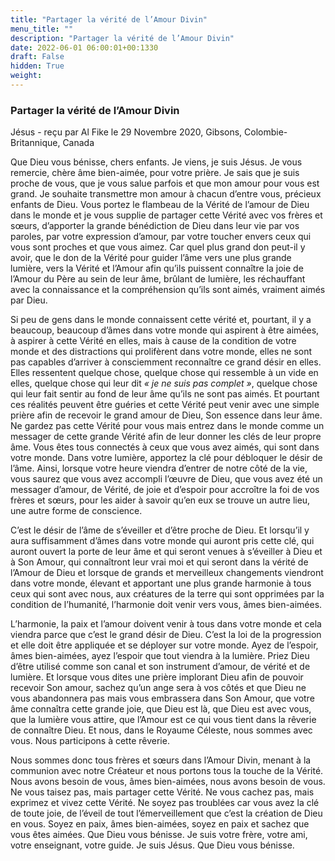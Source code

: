 ```yaml
---
title: "Partager la vérité de l’Amour Divin"
menu_title: ""
description: "Partager la vérité de l’Amour Divin"
date: 2022-06-01 06:00:01+00:1330
draft: False
hidden: True
weight:
---
```

### Partager la vérité de l’Amour Divin

Jésus - reçu par Al Fike le 29 Novembre 2020, Gibsons, Colombie-Britannique, Canada

Que Dieu vous bénisse, chers enfants. Je viens, je suis Jésus. Je vous remercie, chère âme bien-aimée, pour votre prière. Je sais que je suis proche de vous, que je vous salue parfois et que mon amour pour vous est grand. Je souhaite transmettre mon amour à chacun d’entre vous, précieux enfants de Dieu. Vous portez le flambeau de la Vérité de l’amour de Dieu dans le monde et je vous supplie de partager cette Vérité avec vos frères et sœurs, d’apporter la grande bénédiction de Dieu dans leur vie par vos paroles, par votre expression d’amour, par votre toucher envers ceux qui vous sont proches et que vous aimez. Car quel plus grand don peut-il y avoir, que le don de la Vérité pour guider l’âme vers une plus grande lumière, vers la Vérité et l’Amour afin qu’ils puissent connaître la joie de l’Amour du Père au sein de leur âme, brûlant de lumière, les réchauffant avec la connaissance et la compréhension qu’ils sont aimés, vraiment aimés par Dieu.

Si peu de gens dans le monde connaissent cette vérité et, pourtant, il y a beaucoup, beaucoup d’âmes dans votre monde qui aspirent à être aimées, à aspirer à cette Vérité en elles, mais à cause de la condition de votre monde et des distractions qui prolifèrent dans votre monde, elles ne sont pas capables d’arriver à consciemment reconnaître ce grand désir en elles. Elles ressentent quelque chose, quelque chose qui ressemble à un vide en elles, quelque chose qui leur dit *« je ne suis pas complet »*, quelque chose qui leur fait sentir au fond de leur âme qu’ils ne sont pas aimés. Et pourtant ces réalités peuvent être guéries et cette Vérité peut venir avec une simple prière afin de recevoir le grand amour de Dieu, Son essence dans leur âme. Ne gardez pas cette Vérité pour vous mais entrez dans le monde comme un messager de cette grande Vérité afin de leur donner les clés de leur propre âme. Vous êtes tous connectés à ceux que vous avez aimés, qui sont dans votre monde. Dans votre lumière, apportez la clé pour débloquer le désir de l’âme. Ainsi, lorsque votre heure viendra d’entrer de notre côté de la vie, vous saurez que vous avez accompli l’œuvre de Dieu, que vous avez été un messager d’amour, de Vérité, de joie et d’espoir pour accroître la foi de vos frères et sœurs, pour les aider à savoir qu’en eux se trouve un autre lieu, une autre forme de conscience.

C’est le désir de l’âme de s’éveiller et d’être proche de Dieu. Et lorsqu’il y aura suffisamment d’âmes dans votre monde qui auront pris cette clé, qui auront ouvert la porte de leur âme et qui seront venues à s’éveiller à Dieu et à Son Amour, qui connaîtront leur vrai moi et qui seront dans la vérité de l’Amour de Dieu et lorsque de grands et merveilleux changements viendront dans votre monde, élevant et apportant une plus grande harmonie à tous ceux qui sont avec nous, aux créatures de la terre qui sont opprimées par la condition de l’humanité, l’harmonie doit venir vers vous, âmes bien-aimées.

L’harmonie, la paix et l’amour doivent venir à tous dans votre monde et cela viendra parce que c’est le grand désir de Dieu. C’est la loi de la progression et elle doit être appliquée et se déployer sur votre monde. Ayez de l’espoir, âmes bien-aimées, ayez l’espoir que tout viendra à la lumière. Priez Dieu d’être utilisé comme son canal et son instrument d’amour, de vérité et de lumière. Et lorsque vous dites une prière implorant Dieu afin de pouvoir recevoir Son amour, sachez qu’un ange sera à vos côtés et que Dieu ne vous abandonnera pas mais vous embrassera dans Son Amour, que votre âme connaîtra cette grande joie, que Dieu est là, que Dieu est avec vous, que la lumière vous attire, que l’Amour est ce qui vous tient dans la rêverie de connaître Dieu. Et nous, dans le Royaume Céleste, nous sommes avec vous. Nous participons à cette rêverie.

Nous sommes donc tous frères et sœurs dans l’Amour Divin, menant à la communion avec notre Créateur et nous portons tous la touche de la Vérité. Nous avons besoin de vous, âmes bien-aimées, nous avons besoin de vous. Ne vous taisez pas, mais partager cette Vérité. Ne vous cachez pas, mais exprimez et vivez cette Vérité. Ne soyez pas troublées car vous avez la clé de toute joie, de l’éveil de tout l’émerveillement que c’est la création de Dieu en vous. Soyez en paix, âmes bien-aimées, soyez en paix et sachez que vous êtes aimées. Que Dieu vous bénisse. Je suis votre frère, votre ami, votre enseignant, votre guide. Je suis Jésus. Que Dieu vous bénisse.



